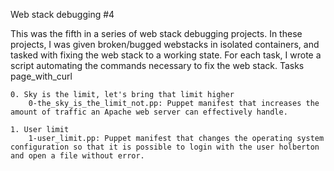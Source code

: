 Web stack debugging #4

This was the fifth in a series of web stack debugging projects. In these projects, I was given broken/bugged webstacks in isolated containers, and tasked with fixing the web stack to a working state. For each task, I wrote a script automating the commands necessary to fix the web stack.
Tasks page_with_curl

    0. Sky is the limit, let's bring that limit higher
        0-the_sky_is_the_limit_not.pp: Puppet manifest that increases the amount of traffic an Apache web server can effectively handle.

    1. User limit
        1-user_limit.pp: Puppet manifest that changes the operating system configuration so that it is possible to login with the user holberton and open a file without error.

